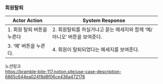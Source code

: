 ### 회원탈퇴

| Actor Action | System Response |
| --- | --- |
| 1. 회원 탈퇴 버튼을 누른다 | 2. 회원탈퇴를 하실거냐고 묻는 메세지와 함께 ‘예/아니오’ 버튼을 보여준다. |
| 3. ‘예’ 버튼을 누른다. | 4. 회원이 탈퇴되었다는 메세지를 보여준다. |


노션링크 <br>
https://bramble-bite-117.notion.site/use-case-description-6865c644ea024f8d8f06ce436a472178